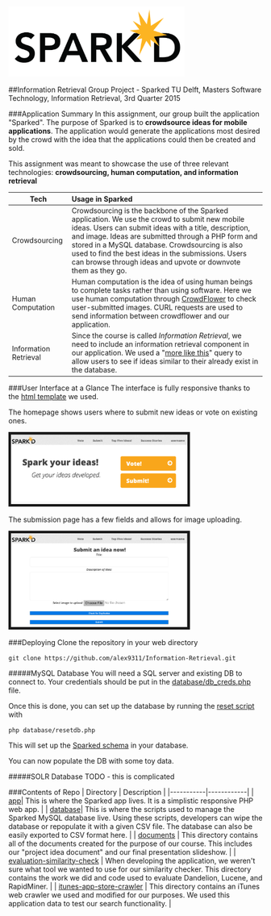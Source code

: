 <img src='app/images/sparked_horizontal.png' width="350"/>

##Information Retrieval Group Project - Sparked
TU Delft, Masters Software Technology, Information Retrieval, 3rd Quarter 2015

###Application Summary
In this assignment, our group built the application "Sparked". The purpose of Sparked is to **crowdsource ideas for mobile applications**. The application would generate the applications most desired by the crowd with the idea that the applications could then be created and sold.

This assignment was meant to showcase the use of three relevant technologies: **crowdsourcing, human computation, and information retrieval**

| Tech   | Usage in Sparked  |
| ------ |:------------------| 
| Crowdsourcing |Crowdsourcing is the backbone of the Sparked application. We use the crowd to submit new mobile ideas. Users can submit ideas with a title, description, and image. Ideas are submitted through a PHP form and stored in a MySQL database. Crowdsourcing is also used to find the best ideas in the submissions. Users can browse through ideas and upvote or downvote them as they go. | 
| Human Computation   | Human computation is the idea of using human beings to complete tasks rather than using software. Here we use human computation through [CrowdFlower](http://www.crowdflower.com/) to check user-submitted images. CURL requests are used to send information between crowdflower and our application.  | 
| Information Retrieval | Since the course is called *Information Retrieval*, we need to include an information retrieval component in our application. We used a "[more like this](https://wiki.apache.org/solr/MoreLikeThis)" query to allow users to see if ideas similar to their already exist in the database.| 

###User Interface at a Glance
The interface is fully responsive thanks to the [html template](http://html5up.net/verti) we used. 

The homepage shows users where to submit new ideas or vote on existing ones.

<img src='documents/screenshots/homepage.png' width="350" border="5"/>

The submission page has a few fields and allows for image uploading.

<img src='documents/screenshots/submission.png' width="350" border="5"/>

###Deploying
Clone the repository in your web directory

```
git clone https://github.com/alex9311/Information-Retrieval.git
````
#####MySQL Database
You will need a SQL server and existing DB to connect to. Your credentials should be put in the [database/db_creds.php](database/db_creds.php) file.

Once this is done, you can set up the database by running the [reset script](database/resetdb.php) with

```
php database/resetdb.php
```
This will set up the [Sparked schema](documents/sql_schema.png) in your database.

You can now populate the DB with some toy data. 

#####SOLR Database
TODO - this is complicated

###Contents of Repo
| Directory | Description |
|-----------|------------|
| [app](app)| This is where the Sparked app lives. It is a simplistic responsive PHP web app. |
| [database](database)| This is where the scripts used to manage the Sparked MySQL database live. Using these scripts, developers can wipe the database or repopulate it with a given CSV file. The database can also be easily exported to CSV format here. |
| [documents](documents) | This directory contains all of the documents created for the purpose of our course. This includes our "project idea document" and our final presentation slideshow. |
| [evaluation-similarity-check](evaluation-similarity-check) | When developing the application, we weren't sure what tool we wanted to use for our similarity checker. This directory contains the work we did and code used to evaluate Dandelion, Lucene, and RapidMiner. |
| [itunes-app-store-crawler](itunes-app-store-crawler) | This directory contains an iTunes web crawler we used and modified for our purposes. We used this application data to test our search functionality. |

